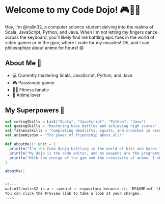 # Welcome to my Code Dojo! 🎮🏋️‍♂️

Hey, I'm @nalin32, a computer science student delving into the realms of Scala, JavaScript, Python, and Java. When I'm not letting my fingers dance across the keyboard, you'll likely find me battling epic foes in the world of video games or in the gym, where I code for my muscles! Oh, and I can philosophize about anime for hours! 😄

## About Me 🚀

- 💻 Currently mastering Scala, JavaScript, Python, and Java
- 🎮 Passionate gamer
- 🏋️‍♂️ Fitness fanatic
- 🌸 Anime lover

## My Superpowers 💪

```scala
val codingSkills = List("Scala", "JavaScript", "Python", "Java")
val gamingSkills = "Mastering boss battles and achieving high scores"
val fitnessSkills = "Completing deadlifts, squats, and crunches in record time"
val animeWisdom = "The power of friendship above all!"

def aboutMe(): Unit = {
  println("I'm the Code Ninja battling in the world of bits and bytes.")
  println("My dojo is the code editor, and my weapons are the programming languages.")
  println("With the energy of the gym and the creativity of anime, I shape the digital world!")
}

aboutMe()


<!---
nalin32/nalin32 is a ✨ special ✨ repository because its `README.md` (this file) appears on your GitHub profile.
You can click the Preview link to take a look at your changes.
--->
